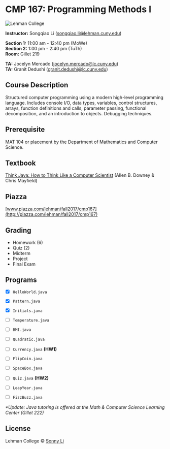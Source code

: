 # CMP 167: Programming Methods I #

![Lehman College][logo]

[logo]: https://github.com/sonnynomnom/CMP-167-Programming-Methods-I/blob/master/logo.png "Lehman College"

**Instructor:** Songqiao Li (songqiao.li@lehman.cuny.edu)  
  
**Section 1:** 11:00 am - 12:40 pm (MoWe)  
**Section 2:** 1:00 pm - 2:40 pm (TuTh)  
**Room:** Gillet 219  
  
**TA:** Jocelyn Mercado (jocelyn.mercado@lc.cuny.edu)  
**TA:** Granit Dedushi (granit.dedushi@lc.cuny.edu)  

## Course Description ##

Structured computer programming using a modern high-level programming language. Includes console I/O, data types, variables, control structures, arrays, function definitions and calls, parameter passing, functional decomposition, and an introduction to objects. Debugging techniques.

## Prerequisite ##

MAT 104 or placement by the Department of Mathematics and Computer Science.

## Textbook ##

[Think Java: How to Think Like a Computer Scientist](http://greenteapress.com/thinkjava6/thinkjava.pdf) (Allen B. Downey & Chris Mayfield)

## Piazza ##

[www.piazza.com/lehman/fall2017/cmp167](http://piazza.com/lehman/fall2017/cmp167)  

## Grading ##

* Homework (6)
* Quiz (2)
* Midterm
* Project
* Final Exam

## Programs ## 

- [x] `HelloWorld.java`  
- [x] `Pattern.java`  
- [x] `Initials.java`  
- [ ] `Temperature.java`
- [ ] `BMI.java`
- [ ] `Quadratic.java`
- [ ] `Currency.java` **(HW1)**

- [ ] `FlipCoin.java`
- [ ] `SpaceBox.java`
- [ ] `Quiz.java` **(HW2)**
- [ ] `LeapYear.java`
- [ ] `FizzBuzz.java`

_*Update: Java tutoring is offered at the Math & Computer Science Learning Center (Gillet 222)_

## License
Lehman College © [Sonny Li](https://instagram.com/sonnynomnom)
